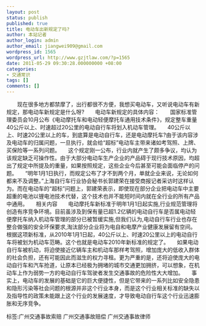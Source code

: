 ```yaml
---
layout: post
status: publish
published: true
title: 电动车出新规定了吗?
author: 本站记者
author_login: admin
author_email: jiangwei909@gmail.com
wordpress_id: 1565
wordpress_url: http://www.gzjtlaw.com/?p=1565
date: 2011-05-29 09:30:28.000000000 +08:00
categories:
- 交通常识
tags: []
comments: []
---
```

　　现在很多地方都禁摩了，出行都很不方便，我想买电动车，又听说电动车有新规定，那电动车新规定是什么呀?　　电动车新规定的具体内容：　　国家标准管理委员会10月公布《电动摩托车和电动轻便摩托车通用技术条件》，规定整车重量40公斤以上、时速超过20公里的电动自行车将划入机动车管理。　　40公斤以上、时速20公里以上的车，到底算是电动自行车，还是电动摩托车?由于该内容涉及电动车的归属问题，一旦执行，就会给&ldquo;超标&rdquo;电动车主带来诸如考驾照、上牌、买保险等一系列问题。　　这个规定刚一公布，行业内就产生了颇多争议，均认为该规定缺乏可操作性。由于大部分电动车生产企业的产品碍于现行技术原因，均超出了规定中所提及的重量，如果按照规定，这些企业今后甚至可能会面临停产的问题。　　&ldquo;明年1月1日执行，而规定公布了才不到两个月，单就企业来说，无论如何都来不及调整。&rdquo;上海自行车行业协会秘书长郭建荣在接受商报记者采访时这样认为。而在电动车的&ldquo;超标&rdquo;问题上，郭建荣表示，即使现在部分企业把电动车中主要超重的电池以锂电池技术代替，这个技术也并不能短时间内就在全行业的所有产品中通用。　　相关内容　　电动摩托车新标准于明年1月1日起实施,行业规范管理将创造有序竞争环境。目前虽涉及到保有量已超1.2亿辆的电动自行车是否属电动轻便摩托车纳入机动车管理的部分已被暂缓实施,但我们认为,电动自行车行业也存在整合做强的安全环保要求,淘汰部分企业将为电自和电摩产业健康发展留有空间。　　根据这项新标准，从2010年1月1日起，40公斤以上、时速20公里以上的电动自行车将被划为机动车范畴。这个也就是电动车2010年新标准的规定了。　　如果电动自行车被机动，将迫使接近亿辆车主和机动车那样考驾照，增加庞大的低收入群体的社会负担，还有可能因此而滋生的权力寻租。更为严重的是，还将迫使庞大的电动自行车和汽车抢道，让原本已经极为拥堵的城市交通更加拥挤，可以想象，在机动车上作为弱势一方的电动自行车驾驶者发生交通事故的危险性大大增加。　　事实上，电动车的发展的基础是它的巨大便捷性，但是它带来的一系列比如安全隐患和隐形污染等社会问题的根源并非这个行业本身，而是这个行业相关标准的缺失以及指导性的政策未能跟上这个行业的发展速度，才导致电动自行车这个行业迅速膨胀和无序竞争。标签:广州交通事故索赔 广州交通事故赔偿 广州交通事故律师
